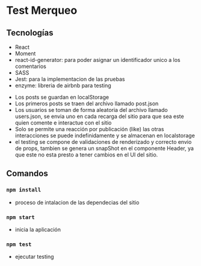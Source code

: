 
# Test Merqueo

## Tecnologías
- React
- Moment
- react-id-generator: para poder asignar un identificador unico a los comentarios
- SASS
- Jest: para la implementacion de las pruebas
- enzyme: libreria de airbnb para testing

* Los posts se guardan en localStorage
* Los primeros posts se traen del archivo llamado post.json 
* Los usuarios se toman de forma aleatoria del archivo llamado users.json, se envia uno en cada recarga del sitio para que sea este quien comente e interactue con el sitio
* Solo se permite una reacción por publicación (like) las otras interacciones se puede indefinidamente y se almacenan en localstorage
* el testing se compone de validaciones de renderizado y correcto envio de props, tambien se genera un snapShot en el componente Header, ya que este no esta presto a tener cambios en el UI del sitio. 


## Comandos
### `npm install`
* proceso de intalacion de las dependecias del sitio
### `npm start`
* inicia la aplicación
### `npm test`
* ejecutar testing
